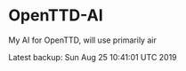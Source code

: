 # OpenTTD-AI
My AI for OpenTTD, will use primarily air

Latest backup: Sun Aug 25 10:41:01 UTC 2019
